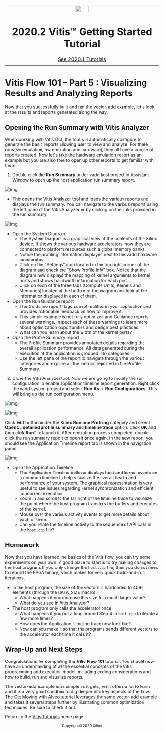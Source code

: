 <table class="sphinxhide">
 <tr>
   <td align="center"><img src="https://www.xilinx.com/content/dam/xilinx/imgs/press/media-kits/corporate/xilinx-logo.png" width="30%"/><h1>2020.2 Vitis™ Getting Started Tutorial</h1>
   <a href="https://github.com/Xilinx/Vitis-Tutorials/tree/2020.1">See 2020.1 Tutorials</a>
   </td>
 </tr>
 <tr>
 <td>
 </td>
 </tr>
</table>

# Vitis Flow 101 – Part 5 : Visualizing Results and Analyzing Reports

Now that you successfully built and ran the vector-add example, let's look at the results and reports generated along the way.


## Opening the Run Summary with Vitis Analyzer

When working with Vitis GUI, the tool will automatically configure to generate the basic reports allowing user to view and analyze. For three runs(sw emulation, hw emulation and hardware), they all have a couple of reports created. Now let's take the hardware emulation report as an example but you are also free to open up other reports to get familiar with them.

1. Double click the **Run Summary** under vadd host project in Assistant Window to open up the host application run summary report.

![img](./images/part5_run_summary_launch.png)


* This opens the Vitis Analyzer tool and loads the various reports and displays the run summary. You can navigate to the various reports using the left pane of the Vitis Analyzer or by clicking on the links provided in the run summary.

![img](./images/part5_run_summary_report.png)


* Open the System Diagram.
  * The System Diagram is a graphical view of the contents of the Xilinx device. It shows the various hardware accelerators, how they are connected to platform resources such a global memory banks.
  * Notice the profiling information displayed next to the vadd hardware accelerator.
  * Click on the "Settings" icon located in the top right corner of the diagram and check the "Show Profile Info" box. Notice that the diagram now displays the mapping of kernel arguments to kernel ports and shows bandwidth information for each port.
  * Click on each of the three tabs (Compute Units, Kernels and Memories) located at the bottom of the diagram and look at the information displayed in each of them.
* Open the Run Guidance report
  * The Guidance report flags suboptimalities in your application and provides actionable feedback on how to improve it.
  * This simple example is not fully optimized and Guidance reports several warnings. Inspect each of these warnings to learn more about optimization opportunities and design best practices.
  * What can you learn about the width of the kernel ports?
* Open the Profile Summary report
  * The Profile Summary provides annotated details regarding the overall application performance. All data generated during the execution of the application is grouped into categories.
  * Use the left pane of the report to navigate through the various categories and explore all the metrics reported in the Profile Summary.

2. Close the Vitis Analyzer tool. Now we are going to modify the run configuration to enable application timeline report generation. Right click the vadd system project and select **Run As** -> **Run Configurations**. This will bring up the run configuration menu.

![img](./images/part5_run_configuration.png)

![img](./images/part5_run_configuration_2.png)

Click **Edit** button under the **Xilinx Runtime Profiling** category and select **OpenCL detailed profile summary and timeline trace** option. Click **OK** and then click **Run*** to launch it. After emulation process completed, double click the run summary report to open it once again. In the new report, you should see the Application Timeline report tab is shown in the navigation panel.

![img](./images/part5_timeline_trace.png)

* Open the Application Timeline
  * The Application Timeline collects displays host and kernel events on a common timeline to help visualize the overall health and performance of your system. The graphical representation is very useful to see issues regarding kernel synchronization and efficient concurrent execution.
  * Zoom in and scroll to the far right of the timeline trace to visualize the point where the host program transfers the buffers and executes of the kernel.
  * Mouse over the various activity events to get more details about each of them.
  * Can you relate the timeline activity to the sequence of API calls in the `host.cpp` file?






## Homework

Now that you have learned the basics of the Vitis flow, you can try some experiments on your own. A good place to start is to try making changes to the host program. If you only change the `host.cpp` file, then you do not need to rebuild the FPGA binary,  which makes for very quick build-and-run iterations.

* In the host program, the size of the vectors is hardcoded to 4096 elements (through the DATA_SIZE macro).
  * What happens if you increase this size to a much larger value?
  * What do you see in Vitis Analyzer?
* The host program only calls the accelerator once.
  * What happens if you put a loop around Step 4 in `host.cpp` to iterate a few more times?
  * How does the Application Timeline trace now look like?
  * Now can you make it so that the programs sends different vectors to the accelerator each time it calls it?





## Wrap-Up and Next Steps

Congratulations for completing the **Vitis Flow 101** tutorial. You should now have an understanding of all the essential concepts of the Vitis programming and execution model, including coding considerations and how to build, run and visualize reports.

The vector-add example is as simple as it gets, yet it offers a lot to learn and it is a very good sandbox to dig deeper into key aspects of the flow. The [Get Moving with Alveo tutorial](https://developer.xilinx.com/en/articles/acceleration-basics.html) leverages the same vector-add example and takes it several steps further by illustrating common optimization techniques. Be sure to check it out.



Return to the [Vitis Tutorials](https://github.com/Xilinx/Vitis-Tutorials) home page.



<p align="center"><sup>Copyright&copy; 2020 Xilinx</sup></p>
